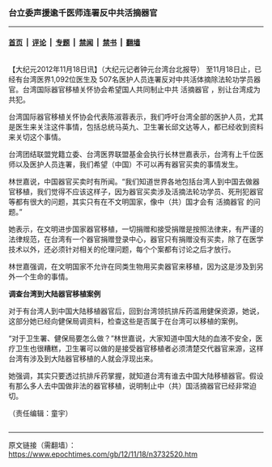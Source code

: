 ### 台立委声援逾千医师连署反中共活摘器官

---

#### [首页](../../../..?n3732520) &nbsp;|&nbsp; [评论](../../../../../epoch-comment?n3732520) &nbsp;|&nbsp; [专题](../../../../../epoch-special?n3732520) &nbsp;|&nbsp; [禁闻](../../../../../epoch-news?n3732520) &nbsp;|&nbsp; [禁书](../../../../../books?n3732520) &nbsp;|&nbsp; [翻墙](https://github.com/gfw-breaker/nogfw/blob/master/README.md?n3732520)


<div class="column" id="artbody" itemprop="articleBody">
 <!-- article content begin -->
 <p>
  【大纪元2012年11月18日讯】（大纪元记者钟元台湾台北报导） 至11月18日止，已经有台湾医界1,092位医生及 507名医护人员连署反对中共活体摘除法轮功学员器官。台湾国际器官移植关怀协会希望国人共同制止中共
  <ok href="https://www.epochtimes.com/gb/tag/%E6%B4%BB%E6%91%98%E5%99%A8%E5%AE%98.html">
   活摘器官
  </ok>
  ，别让台湾成为共犯。
 </p>
 <p>
  台湾国际器官移植关怀协会代表陈淑蓉表示，我们呼吁台湾全部的医护人员，尤其是医生来关注这件事情，包括总统马英九、卫生署长邱文达等人，都已经收到资料来关切这个事情。
 </p>
 <p>
  台湾团结联盟党籍立委、台湾医界联盟基金会执行长林世嘉表示，台湾有上千位医师以及医护人员连署，我们希望（中国）不可以再有器官买卖的事情发生。
 </p>
 <p>
  林世嘉说，中国器官买卖时有所闻。“我们知道世界各地包括台湾人到中国去做器官移植，我们觉得不应该这样子，因为器官买卖涉及活摘法轮功学员、死刑犯器官等都有很大的问题，其实只有在不文明国家，像中（共）国才会有
  <ok href="https://www.epochtimes.com/gb/tag/%E6%B4%BB%E6%91%98%E5%99%A8%E5%AE%98.html">
   活摘器官
  </ok>
  的问题。”
 </p>
 <p>
  她表示，在文明进步国家器官移植，一切捐赠和接受捐赠是按照法律来，有严谨的法律规范，在台湾有一个器官捐赠登录中心，器官只有捐赠没有买卖，除了在医学技术以外，还必须针对相关的伦理问题，每个个案都有讨论之后才放行。
 </p>
 <p>
  林世嘉强调，在文明国家不允许在同类生物用买卖器官来移植，因为这是涉及到另外一个生命的事情。
 </p>
 <p>
  <b>
   调查台湾到大陆器官移植案例
  </b>
 </p>
 <p>
  对于有台湾人到中国大陆移植器官后，回到台湾领抗排斥药滥用健保资源，她说，这部分她已经向健保局调资料，检查这些是否属于在台湾可以移植的案例。
 </p>
 <p>
  “对于卫生署、健保局要怎么做？”林世嘉说，大家知道中国大陆的血液不安全，医疗卫生也很糟糕，卫生署可以做的是接受器官移植者必须清楚交代器官来源，这样台湾有涉及到大陆器官移植的人就会浮现出来。
 </p>
 <p>
  她强调，其实只要透过抗排斥药掌握，就知道台湾有谁去中国大陆移植器官。假设有那么多人去中国做非法的器官移植，说明制止中（共）国活摘器官已经非常迫切。
 </p>
 <p>
  （责任编辑：童宇）
 </p>
 <!-- article content end -->
</div>


---

原文链接（需翻墙）：https://www.epochtimes.com/gb/12/11/18/n3732520.htm